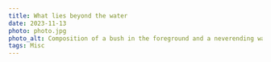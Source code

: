 ```yaml
---
title: What lies beyond the water
date: 2023-11-13
photo: photo.jpg
photo_alt: Composition of a bush in the foreground and a neverending water pool in the background
tags: Misc
---
```

